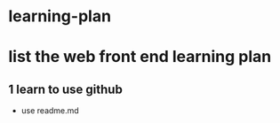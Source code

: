 # learning-plan
list the web front end learning plan 
=========
## 1 learn to use github <br>
 * use readme.md

